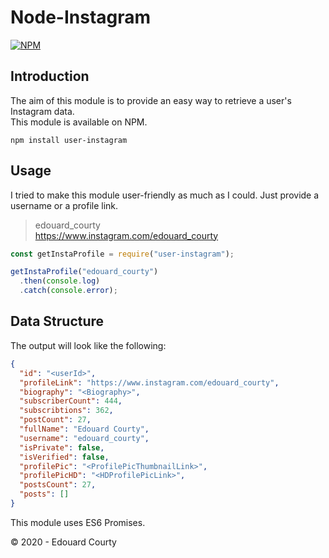 # Node-Instagram
[![NPM](https://nodei.co/npm/user-instagram.png)](https://nodei.co/npm/user-instagram)  

## Introduction
The aim of this module is to provide an easy way to retrieve a user's Instagram data.  
This module is available on NPM.
```
npm install user-instagram
```

## Usage

I tried to make this module user-friendly as much as I could. Just provide a username or a profile link.
  > edouard_courty  
  > https://www.instagram.com/edouard_courty

```js
const getInstaProfile = require("user-instagram");

getInstaProfile("edouard_courty")
  .then(console.log)
  .catch(console.error);
```

## Data Structure

The output will look like the following:
```json
{
  "id": "<userId>",
  "profileLink": "https://www.instagram.com/edouard_courty",
  "biography": "<Biography>",
  "subscriberCount": 444,
  "subscribtions": 362,
  "postCount": 27,
  "fullName": "Edouard Courty",
  "username": "edouard_courty",
  "isPrivate": false,
  "isVerified": false,
  "profilePic": "<ProfilePicThumbnailLink>",
  "profilePicHD": "<HDProfilePicLink>",
  "postsCount": 27,
  "posts": []
}
```
This module uses ES6 Promises.

© 2020 - Edouard Courty